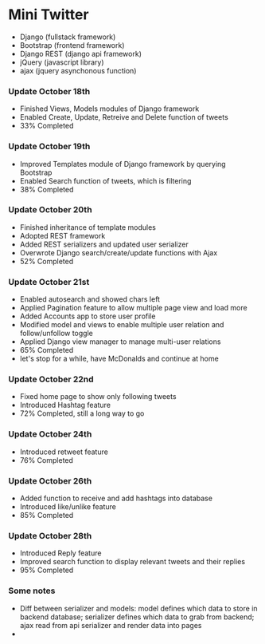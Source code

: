 # Mini Twitter
- Django (fullstack framework)
- Bootstrap (frontend framework)
- Django REST (django api framework)
- jQuery (javascript library)
- ajax (jquery asynchonous function)

### Update October 18th
- Finished Views, Models modules of Django framework
- Enabled Create, Update, Retreive and Delete function of tweets
- 33% Completed

### Update October 19th
- Improved Templates module of Django framework by querying Bootstrap
- Enabled Search function of tweets, which is filtering
- 38% Completed

### Update October 20th
- Finished inheritance of template modules
- Adopted REST framework
- Added REST serializers and updated user serializer
- Overwrote Django search/create/update functions with Ajax
- 52% Completed

### Update October 21st
- Enabled autosearch and showed chars left
- Applied Pagination feature to allow multiple page view and load more
- Added Accounts app to store user profile
- Modified model and views to enable multiple user relation and follow/unfollow toggle
- Applied Django view manager to manage multi-user relations
- 65% Completed
- let's stop for a while, have McDonalds and continue at home

### Update October 22nd
- Fixed home page to show only following tweets
- Introduced Hashtag feature
- 72% Completed, still a long way to go

### Update October 24th
- Introduced retweet feature
- 76% Completed

### Update October 26th
- Added function to receive and add hashtags into database
- Introduced like/unlike feature
- 85% Completed

### Update October 28th
- Introduced Reply feature
- Improved search function to display relevant tweets and their replies
- 95% Completed

### Some notes
- Diff between serializer and models: model defines which data to store in backend database; serializer defines which data to grab from backend; ajax read from api serializer and render data into pages
- 